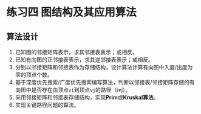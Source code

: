 # 练习四 图结构及其应用算法

## 算法设计 
1. 已知图的邻接矩阵表示，求其邻接表表示；或相反。
2. 已知有向图的正邻接表表示，求其逆邻接表表示；或相反。
3. 分别以邻接矩阵和邻接表作为存储结构，设计算法计算有向图中入度/出度为零的顶点个数。
4. 基于深度优先搜索/广度优先搜索编写算法，判断以邻接表/邻接矩阵存储的有向图中是否存在由顶点`vi`到顶点`vj`的路径（i≠j）。
5. 采用邻接矩阵和邻接表存储结构，实现**Prim**或**Kruskal算法**。
6. 实现关键路径问题的算法。
